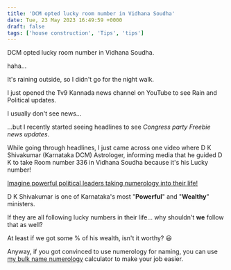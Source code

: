 ```yaml
---
title: 'DCM opted lucky room number in Vidhana Soudha'
date: Tue, 23 May 2023 16:49:59 +0000
draft: false
tags: ['house construction', 'Tips', 'tips']
---
```


DCM opted lucky room number in Vidhana Soudha.

haha…

It's raining outside, so I didn't go for the night walk.

I just opened the Tv9 Kannada news channel on YouTube to see Rain and Political updates.

I usually don't see news…

...but I recently started seeing headlines to see _Congress party Freebie news updates_.

While going through headlines, I just came across one video where D K Shivakumar (Karnataka DCM) Astrologer, informing media that he guided D K to take Room number 336 in Vidhana Soudha because it's his Lucky number!

[Imagine powerful political leaders taking numerology into their life!](https://jsnewstimes.com/karnataka/dk-sivakumar-who-got-lucky-rooms-in-vidhansouda-application-for-siddaramaiahs-residence)

D K Shivakumar is one of Karnataka's most "**Powerful**" and "**Wealthy**" ministers.

If they are all following lucky numbers in their life… why shouldn't **we** follow that as well?

At least if we got some % of his wealth, isn't it worthy? 😃

Anyway, if you got convinced to use numerology for naming, you can use [my bulk name numerology](https://houseconstructionguide.com/bulk-name-numerology-calculator/) calculator to make your job easier.